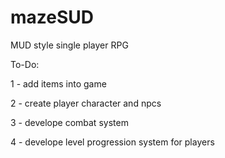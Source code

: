 # mazeSUD
MUD style single player RPG

To-Do:
 
1 - add items into game

2 - create player character and npcs

3 - develope combat system

4 - develope level progression system for players
